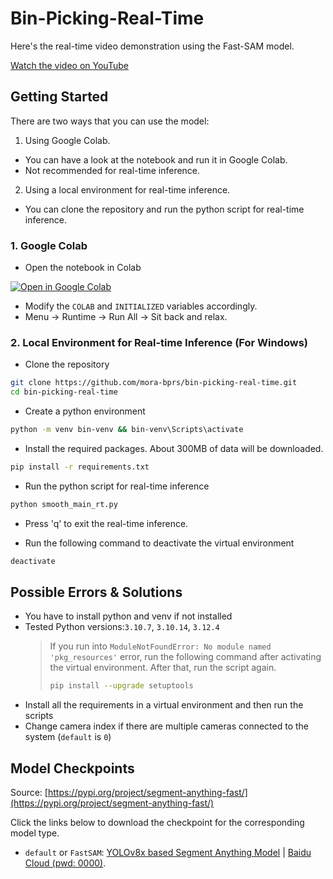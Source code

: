 # Bin-Picking-Real-Time

Here's the real-time video demonstration using the Fast-SAM model.

[Watch the video on YouTube](https://www.youtube.com/watch?v=pogcyD64Qgk)

## Getting Started

There are two ways that you can use the model:

1. Using Google Colab.

- You can have a look at the notebook and run it in Google Colab.
- Not recommended for real-time inference.

2. Using a local environment for real-time inference.

- You can clone the repository and run the python script for real-time inference.

### 1. Google Colab

- Open the notebook in Colab <a target="_blank" href="https://colab.research.google.com/github/mora-bprs/sam-model/blob/main/fast-sam.ipynb">
<img src="https://colab.research.google.com/assets/colab-badge.svg" alt="Open in Google Colab"/>
</a>

- Modify the `COLAB` and `INITIALIZED` variables accordingly.
- Menu -> Runtime -> Run All -> Sit back and relax.

### 2. Local Environment for Real-time Inference (For Windows)

- Clone the repository

```bash
git clone https://github.com/mora-bprs/bin-picking-real-time.git
cd bin-picking-real-time
```

- Create a python environment

```bash
python -m venv bin-venv && bin-venv\Scripts\activate
```

- Install the required packages. About 300MB of data will be downloaded.

```bash
pip install -r requirements.txt
```

- Run the python script for real-time inference

```bash
python smooth_main_rt.py
```

- Press 'q' to exit the real-time inference.

- Run the following command to deactivate the virtual environment

```bash
deactivate
```

## Possible Errors & Solutions

- You have to install python and venv if not installed
- Tested Python versions:`3.10.7`, `3.10.14`, `3.12.4`
    > If you run into `ModuleNotFoundError: No module named 'pkg_resources'` error, run the following command after activating the virtual environment. After that, run the script again.
    >
    >```bash
    >pip install --upgrade setuptools
    >```
- Install all the requirements in a virtual environment and then run the scripts
- Change camera index if there are multiple cameras connected to the system (`default` is  `0`)



## Model Checkpoints

Source: [https://pypi.org/project/segment-anything-fast/](https://pypi.org/project/segment-anything-fast/)

Click the links below to download the checkpoint for the corresponding model type.

- `default` or `FastSAM`: [YOLOv8x based Segment Anything Model](https://drive.google.com/file/d/1m1sjY4ihXBU1fZXdQ-Xdj-mDltW-2Rqv/view?usp=sharing) | [Baidu Cloud (pwd: 0000)](https://pan.baidu.com/s/18KzBmOTENjByoWWR17zdiQ?pwd=0000).
